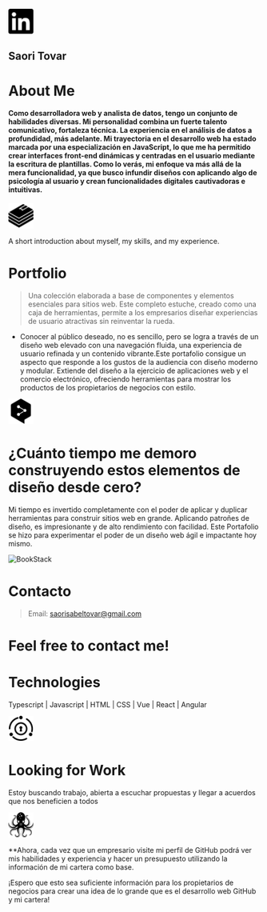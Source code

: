 <a href="https://www.linkedin.com/in/saori-isabel-tovar-7459122b2/" class="sourcelinkedin"><img src="linkedin.svg" alt="LinkedIn" style="width: 50px; height: auto:"></a>

<h2>Saori Tovar</h2>
<h1>About Me</h1>

<h4>
Como desarrolladora web y analista de datos, tengo un conjunto de habilidades diversas.  Mi personalidad combina un fuerte talento comunicativo, fortaleza técnica. La experiencia en el análisis de datos a profundidad, más adelante. Mi trayectoria en el desarrollo web ha estado marcada por una especialización en JavaScript, lo que me ha permitido crear interfaces front-end dinámicas y centradas en el usuario mediante la escritura de plantillas. Como lo verás, mi enfoque va más allá de la mera funcionalidad, ya que busco infundir diseños con aplicando algo de psicología al usuario y crean funcionalidades digitales cautivadoras e intuitivas.
</h4>

<img src="bookstack.svg" alt="BookStack" style="width: 50px; height: auto:">

A short introduction about myself, my skills, and my experience. 
<h1>Portfolio</h1>

> Una colección elaborada a base de componentes y elementos esenciales para sitios web. Este completo estuche, creado como una caja de herramientas, permite a los empresarios diseñar experiencias de usuario atractivas sin reinventar la rueda.

* Conocer al público deseado, no es sencillo, pero  se logra a través de un diseño web elevado con una navegación fluida, una experiencia de usuario refinada y un contenido vibrante.Este portafolio consigue un aspecto que responde a los gustos de la audiencia con diseño moderno y modular. Extiende del diseño a la ejercicio de aplicaciones web y el comercio electrónico, ofreciendo herramientas para mostrar los productos de los propietarios de negocios con estilo.

<img src="deepl.svg" alt="BookStack" style="width: 50px; height: auto:">

<h1>¿Cuánto tiempo me demoro construyendo estos elementos de diseño desde cero? </h1>

Mi tiempo es invertido completamente con el poder de aplicar y duplicar herramientas para construir sitios web en grande. Aplicando patroñes de diseño, es impresionante y de alto rendimiento con facilidad. Este Portafolio se hizo para experimentar el poder de un diseño web ágil e impactante hoy mismo.

<img src="codeiginiter.svg" alt="BookStack" style="width: 50px; height: auto:">

<h1>Contacto</h1>

> Email: saorisabeltovar@gmail.com

<h1>Feel free to contact me!</h1>

<h1>Technologies</h1>

Typescript | Javascript | HTML | CSS | Vue | React | Angular

<img src="fusionauth.svg" alt="BookStack" style="width: 50px; height: auto:">

<h1>Looking for Work</h1>

Estoy buscando trabajo, abierta a escuchar propuestas y llegar a acuerdos que nos beneficien a todos

<img src="testinglibrary.svg" alt="BookStack" style="width: 50px; height: auto:">

**Ahora, cada vez que un empresario visite mi perfil de GitHub podrá ver mis habilidades y experiencia y hacer un presupuesto utilizando la información de mi cartera como base. 

¡Espero que esto sea suficiente información para los propietarios de negocios para crear una idea de lo grande que es el desarrollo web GitHub y mi cartera!
